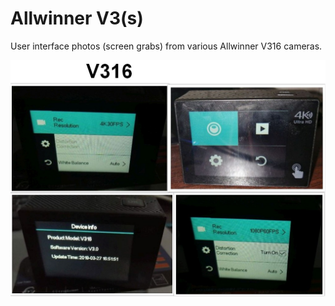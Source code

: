 # Allwinner V3(s)

User interface photos (screen grabs) from various Allwinner V316 cameras.

![Settings menu screens](allwinner-v316-screens.jpg)
